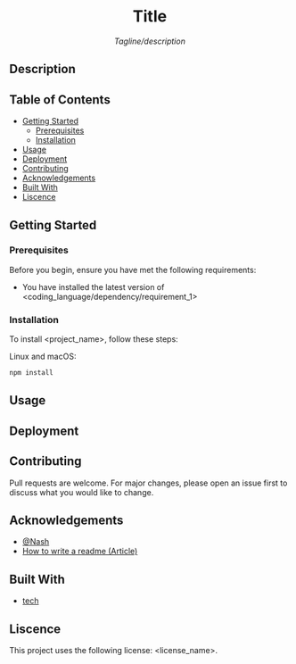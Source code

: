 <div align="center">
    <h1> Title </h1>
    <p>
      <i>Tagline/description</i>
    </p>
</div>

## Description

## Table of Contents

- [Getting Started](##Getting%20Started)
  - [Prerequisites](###Prerequisites)
  - [Installation](###Installation)
- [Usage](##Usage)
- [Deployment](##Deployment)
- [Contributing](##Contributing)
- [Acknowledgements](##Acknowledgements)
- [Built With](##Built%20With)
- [Liscence](##Liscence)

## Getting Started

### Prerequisites

Before you begin, ensure you have met the following requirements:

- You have installed the latest version of <coding_language/dependency/requirement_1>

### Installation

To install <project_name>, follow these steps:

Linux and macOS:

```javascript
npm install
```

## Usage

## Deployment

## Contributing

Pull requests are welcome. For major changes, please open an issue first to discuss what you would like to change.

## Acknowledgements

- [@Nash](https://github.com/NyashaNziramasanga)
- [How to write a readme (Article)](#)

## Built With

- [tech](#)

## Liscence

This project uses the following license: <license_name>.
